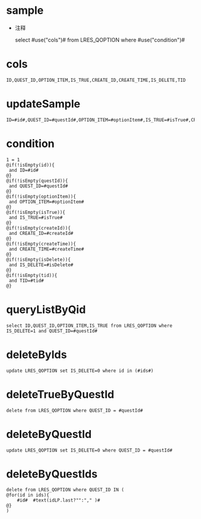 sample
===
* 注释

	select #use("cols")# from LRES_QOPTION  where  #use("condition")#

cols
===
	ID,QUEST_ID,OPTION_ITEM,IS_TRUE,CREATE_ID,CREATE_TIME,IS_DELETE,TID

updateSample
===
	
	ID=#id#,QUEST_ID=#questId#,OPTION_ITEM=#optionItem#,IS_TRUE=#isTrue#,CREATE_ID=#createId#,CREATE_TIME=#createTime#,IS_DELETE=#isDelete#,TID=#tid#

condition
===

	1 = 1  
	@if(!isEmpty(id)){
	 and ID=#id#
	@}
	@if(!isEmpty(questId)){
	 and QUEST_ID=#questId#
	@}
	@if(!isEmpty(optionItem)){
	 and OPTION_ITEM=#optionItem#
	@}
	@if(!isEmpty(isTrue)){
	 and IS_TRUE=#isTrue#
	@}
	@if(!isEmpty(createId)){
	 and CREATE_ID=#createId#
	@}
	@if(!isEmpty(createTime)){
	 and CREATE_TIME=#createTime#
	@}
	@if(!isEmpty(isDelete)){
	 and IS_DELETE=#isDelete#
	@}
	@if(!isEmpty(tid)){
	 and TID=#tid#
	@}
	
queryListByQid
===
	select ID,QUEST_ID,OPTION_ITEM,IS_TRUE from LRES_QOPTION where IS_DELETE=1 and QUEST_ID=#questId#

	
deleteByIds
===
	update LRES_QOPTION set IS_DELETE=0 where id in (#ids#)
	
deleteTrueByQuestId
===
	delete from LRES_QOPTION where QUEST_ID = #questId#
	
deleteByQuestId
===
	update LRES_QOPTION set IS_DELETE=0 where QUEST_ID = #questId#
	
deleteByQuestIds
===
	delete from LRES_QOPTION where QUEST_ID IN (
	@for(id in ids){
	    #id#  #text(idLP.last?"":"," )#
	@}
	)
